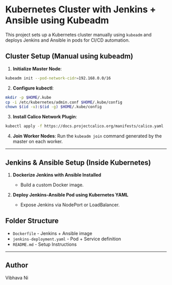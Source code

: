 
# Kubernetes Cluster with Jenkins + Ansible using Kubeadm

This project sets up a Kubernetes cluster manually using `kubeadm` and deploys Jenkins and Ansible in pods for CI/CD automation.

## Cluster Setup (Manual using kubeadm)

1. **Initialize Master Node**:
```bash
kubeadm init --pod-network-cidr=192.168.0.0/16
```

2. **Configure kubectl**:
```bash
mkdir -p $HOME/.kube
cp -i /etc/kubernetes/admin.conf $HOME/.kube/config
chown $(id -u):$(id -g) $HOME/.kube/config
```

3. **Install Calico Network Plugin**:
```bash
kubectl apply -f https://docs.projectcalico.org/manifests/calico.yaml
```

4. **Join Worker Nodes**:
Run the `kubeadm join` command generated by the master on each worker.

---

## Jenkins & Ansible Setup (Inside Kubernetes)

1. **Dockerize Jenkins with Ansible Installed**
   - Build a custom Docker image.

2. **Deploy Jenkins-Ansible Pod using Kubernetes YAML**
   - Expose Jenkins via NodePort or LoadBalancer.

## Folder Structure

- `Dockerfile` - Jenkins + Ansible image
- `jenkins-deployment.yaml` - Pod + Service definition
- `README.md` - Setup Instructions

---

## Author
Vibhava Ni
